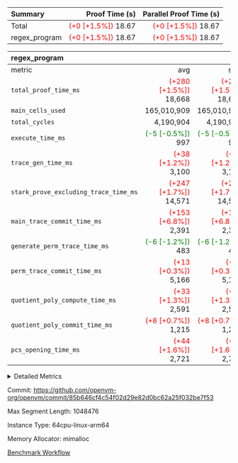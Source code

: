 | Summary | Proof Time (s) | Parallel Proof Time (s) |
|:---|---:|---:|
| Total | <span style='color: red'>(+0 [+1.5%])</span> 18.67 | <span style='color: red'>(+0 [+1.5%])</span> 18.67 |
| regex_program | <span style='color: red'>(+0 [+1.5%])</span> 18.67 | <span style='color: red'>(+0 [+1.5%])</span> 18.67 |


| regex_program |||||
|:---|---:|---:|---:|---:|
|metric|avg|sum|max|min|
| `total_proof_time_ms ` | <span style='color: red'>(+280 [+1.5%])</span> 18,668 | <span style='color: red'>(+280 [+1.5%])</span> 18,668 | <span style='color: red'>(+280 [+1.5%])</span> 18,668 | <span style='color: red'>(+280 [+1.5%])</span> 18,668 |
| `main_cells_used     ` |  165,010,909 |  165,010,909 |  165,010,909 |  165,010,909 |
| `total_cycles        ` |  4,190,904 |  4,190,904 |  4,190,904 |  4,190,904 |
| `execute_time_ms     ` | <span style='color: green'>(-5 [-0.5%])</span> 997 | <span style='color: green'>(-5 [-0.5%])</span> 997 | <span style='color: green'>(-5 [-0.5%])</span> 997 | <span style='color: green'>(-5 [-0.5%])</span> 997 |
| `trace_gen_time_ms   ` | <span style='color: red'>(+38 [+1.2%])</span> 3,100 | <span style='color: red'>(+38 [+1.2%])</span> 3,100 | <span style='color: red'>(+38 [+1.2%])</span> 3,100 | <span style='color: red'>(+38 [+1.2%])</span> 3,100 |
| `stark_prove_excluding_trace_time_ms` | <span style='color: red'>(+247 [+1.7%])</span> 14,571 | <span style='color: red'>(+247 [+1.7%])</span> 14,571 | <span style='color: red'>(+247 [+1.7%])</span> 14,571 | <span style='color: red'>(+247 [+1.7%])</span> 14,571 |
| `main_trace_commit_time_ms` | <span style='color: red'>(+153 [+6.8%])</span> 2,391 | <span style='color: red'>(+153 [+6.8%])</span> 2,391 | <span style='color: red'>(+153 [+6.8%])</span> 2,391 | <span style='color: red'>(+153 [+6.8%])</span> 2,391 |
| `generate_perm_trace_time_ms` | <span style='color: green'>(-6 [-1.2%])</span> 483 | <span style='color: green'>(-6 [-1.2%])</span> 483 | <span style='color: green'>(-6 [-1.2%])</span> 483 | <span style='color: green'>(-6 [-1.2%])</span> 483 |
| `perm_trace_commit_time_ms` | <span style='color: red'>(+13 [+0.3%])</span> 5,166 | <span style='color: red'>(+13 [+0.3%])</span> 5,166 | <span style='color: red'>(+13 [+0.3%])</span> 5,166 | <span style='color: red'>(+13 [+0.3%])</span> 5,166 |
| `quotient_poly_compute_time_ms` | <span style='color: red'>(+33 [+1.3%])</span> 2,591 | <span style='color: red'>(+33 [+1.3%])</span> 2,591 | <span style='color: red'>(+33 [+1.3%])</span> 2,591 | <span style='color: red'>(+33 [+1.3%])</span> 2,591 |
| `quotient_poly_commit_time_ms` | <span style='color: red'>(+8 [+0.7%])</span> 1,215 | <span style='color: red'>(+8 [+0.7%])</span> 1,215 | <span style='color: red'>(+8 [+0.7%])</span> 1,215 | <span style='color: red'>(+8 [+0.7%])</span> 1,215 |
| `pcs_opening_time_ms ` | <span style='color: red'>(+44 [+1.6%])</span> 2,721 | <span style='color: red'>(+44 [+1.6%])</span> 2,721 | <span style='color: red'>(+44 [+1.6%])</span> 2,721 | <span style='color: red'>(+44 [+1.6%])</span> 2,721 |



<details>
<summary>Detailed Metrics</summary>

| group | num_segments | keygen_time_ms | commit_exe_time_ms |
| --- | --- | --- | --- |
| regex_program | 1 | 623 | 42 | 

| group | air_name | quotient_deg | interactions | constraints |
| --- | --- | --- | --- | --- |
| regex_program | AccessAdapterAir<16> | 2 | 5 | 14 | 
| regex_program | AccessAdapterAir<2> | 2 | 5 | 14 | 
| regex_program | AccessAdapterAir<32> | 2 | 5 | 14 | 
| regex_program | AccessAdapterAir<4> | 2 | 5 | 14 | 
| regex_program | AccessAdapterAir<64> | 2 | 5 | 14 | 
| regex_program | AccessAdapterAir<8> | 2 | 5 | 14 | 
| regex_program | BitwiseOperationLookupAir<8> | 2 | 2 | 4 | 
| regex_program | KeccakVmAir | 2 | 321 | 4,571 | 
| regex_program | MemoryMerkleAir<8> | 2 | 4 | 40 | 
| regex_program | PersistentBoundaryAir<8> | 2 | 3 | 6 | 
| regex_program | PhantomAir | 2 | 3 | 5 | 
| regex_program | Poseidon2PeripheryAir<BabyBearParameters>, 1> | 2 | 1 | 286 | 
| regex_program | ProgramAir | 1 | 1 | 4 | 
| regex_program | RangeTupleCheckerAir<2> | 1 | 1 | 4 | 
| regex_program | VariableRangeCheckerAir | 1 | 1 | 4 | 
| regex_program | VmAirWrapper<Rv32BaseAluAdapterAir, BaseAluCoreAir<4, 8> | 2 | 19 | 43 | 
| regex_program | VmAirWrapper<Rv32BaseAluAdapterAir, LessThanCoreAir<4, 8> | 2 | 17 | 39 | 
| regex_program | VmAirWrapper<Rv32BaseAluAdapterAir, ShiftCoreAir<4, 8> | 2 | 23 | 90 | 
| regex_program | VmAirWrapper<Rv32BranchAdapterAir, BranchEqualCoreAir<4> | 2 | 11 | 25 | 
| regex_program | VmAirWrapper<Rv32BranchAdapterAir, BranchLessThanCoreAir<4, 8> | 2 | 13 | 41 | 
| regex_program | VmAirWrapper<Rv32CondRdWriteAdapterAir, Rv32JalLuiCoreAir> | 2 | 10 | 22 | 
| regex_program | VmAirWrapper<Rv32HintStoreAdapterAir, Rv32HintStoreCoreAir> | 2 | 15 | 17 | 
| regex_program | VmAirWrapper<Rv32JalrAdapterAir, Rv32JalrCoreAir> | 2 | 16 | 20 | 
| regex_program | VmAirWrapper<Rv32LoadStoreAdapterAir, LoadSignExtendCoreAir<4, 8> | 2 | 18 | 33 | 
| regex_program | VmAirWrapper<Rv32LoadStoreAdapterAir, LoadStoreCoreAir<4> | 2 | 17 | 38 | 
| regex_program | VmAirWrapper<Rv32MultAdapterAir, DivRemCoreAir<4, 8> | 2 | 25 | 88 | 
| regex_program | VmAirWrapper<Rv32MultAdapterAir, MulHCoreAir<4, 8> | 2 | 24 | 38 | 
| regex_program | VmAirWrapper<Rv32MultAdapterAir, MultiplicationCoreAir<4, 8> | 2 | 19 | 26 | 
| regex_program | VmAirWrapper<Rv32RdWriteAdapterAir, Rv32AuipcCoreAir> | 2 | 11 | 15 | 
| regex_program | VmConnectorAir | 2 | 3 | 9 | 

| group | air_name | segment | rows | prep_cols | perm_cols | main_cols | cells |
| --- | --- | --- | --- | --- | --- | --- | --- |
| regex_program | AccessAdapterAir<2> | 0 | 64 |  | 24 | 11 | 2,240 | 
| regex_program | AccessAdapterAir<4> | 0 | 32 |  | 24 | 13 | 1,184 | 
| regex_program | AccessAdapterAir<8> | 0 | 131,072 |  | 24 | 17 | 5,373,952 | 
| regex_program | BitwiseOperationLookupAir<8> | 0 | 65,536 | 3 | 8 | 2 | 655,360 | 
| regex_program | KeccakVmAir | 0 | 32 |  | 1,288 | 3,164 | 142,464 | 
| regex_program | MemoryMerkleAir<8> | 0 | 131,072 |  | 20 | 32 | 6,815,744 | 
| regex_program | PersistentBoundaryAir<8> | 0 | 131,072 |  | 12 | 20 | 4,194,304 | 
| regex_program | PhantomAir | 0 | 512 |  | 12 | 6 | 9,216 | 
| regex_program | Poseidon2PeripheryAir<BabyBearParameters>, 1> | 0 | 16,384 |  | 8 | 300 | 5,046,272 | 
| regex_program | ProgramAir | 0 | 131,072 |  | 8 | 10 | 2,359,296 | 
| regex_program | RangeTupleCheckerAir<2> | 0 | 524,288 | 2 | 8 | 1 | 4,718,592 | 
| regex_program | VariableRangeCheckerAir | 0 | 262,144 | 2 | 8 | 1 | 2,359,296 | 
| regex_program | VmAirWrapper<Rv32BaseAluAdapterAir, BaseAluCoreAir<4, 8> | 0 | 2,097,152 |  | 80 | 36 | 243,269,632 | 
| regex_program | VmAirWrapper<Rv32BaseAluAdapterAir, LessThanCoreAir<4, 8> | 0 | 65,536 |  | 40 | 37 | 5,046,272 | 
| regex_program | VmAirWrapper<Rv32BaseAluAdapterAir, ShiftCoreAir<4, 8> | 0 | 262,144 |  | 52 | 53 | 27,525,120 | 
| regex_program | VmAirWrapper<Rv32BranchAdapterAir, BranchEqualCoreAir<4> | 0 | 524,288 |  | 48 | 26 | 38,797,312 | 
| regex_program | VmAirWrapper<Rv32BranchAdapterAir, BranchLessThanCoreAir<4, 8> | 0 | 262,144 |  | 56 | 32 | 23,068,672 | 
| regex_program | VmAirWrapper<Rv32CondRdWriteAdapterAir, Rv32JalLuiCoreAir> | 0 | 131,072 |  | 44 | 18 | 8,126,464 | 
| regex_program | VmAirWrapper<Rv32HintStoreAdapterAir, Rv32HintStoreCoreAir> | 0 | 16,384 |  | 36 | 26 | 1,015,808 | 
| regex_program | VmAirWrapper<Rv32JalrAdapterAir, Rv32JalrCoreAir> | 0 | 131,072 |  | 36 | 28 | 8,388,608 | 
| regex_program | VmAirWrapper<Rv32LoadStoreAdapterAir, LoadSignExtendCoreAir<4, 8> | 0 | 1,024 |  | 76 | 35 | 113,664 | 
| regex_program | VmAirWrapper<Rv32LoadStoreAdapterAir, LoadStoreCoreAir<4> | 0 | 2,097,152 |  | 72 | 40 | 234,881,024 | 
| regex_program | VmAirWrapper<Rv32MultAdapterAir, DivRemCoreAir<4, 8> | 0 | 128 |  | 104 | 57 | 20,608 | 
| regex_program | VmAirWrapper<Rv32MultAdapterAir, MulHCoreAir<4, 8> | 0 | 256 |  | 100 | 39 | 35,584 | 
| regex_program | VmAirWrapper<Rv32MultAdapterAir, MultiplicationCoreAir<4, 8> | 0 | 65,536 |  | 80 | 31 | 7,274,496 | 
| regex_program | VmAirWrapper<Rv32RdWriteAdapterAir, Rv32AuipcCoreAir> | 0 | 65,536 |  | 28 | 21 | 3,211,264 | 
| regex_program | VmConnectorAir | 0 | 2 | 1 | 12 | 4 | 32 | 

| group | segment | trace_gen_time_ms | total_proof_time_ms | total_cycles | total_cells | stark_prove_excluding_trace_time_ms | quotient_poly_compute_time_ms | quotient_poly_commit_time_ms | perm_trace_commit_time_ms | pcs_opening_time_ms | main_trace_commit_time_ms | main_cells_used | generate_perm_trace_time_ms | execute_time_ms |
| --- | --- | --- | --- | --- | --- | --- | --- | --- | --- | --- | --- | --- | --- | --- |
| regex_program | 0 | 3,100 | 18,668 | 4,190,904 | 632,452,480 | 14,571 | 2,591 | 1,215 | 5,166 | 2,721 | 2,391 | 165,010,909 | 483 | 997 | 

</details>


Commit: https://github.com/openvm-org/openvm/commit/85b646cf4c54f02d29e82d0bc62a25f032be7f53

Max Segment Length: 1048476

Instance Type: 64cpu-linux-arm64

Memory Allocator: mimalloc

[Benchmark Workflow](https://github.com/openvm-org/openvm/actions/runs/12936829326)
